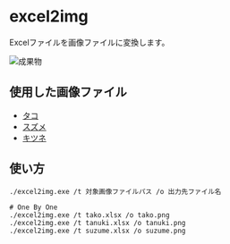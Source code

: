 # excel2img

Excelファイルを画像ファイルに変換します。  

![成果物](docs/img/fruits.gif)  

## 使用した画像ファイル

- [タコ](https://frame-illust.com/?p=13667)
- [スズメ](https://frame-illust.com/?p=13680)
- [キツネ](https://frame-illust.com/?p=9584)

## 使い方

```shell
./excel2img.exe /t 対象画像ファイルパス /o 出力先ファイル名

# One By One
./excel2img.exe /t tako.xlsx /o tako.png
./excel2img.exe /t tanuki.xlsx /o tanuki.png
./excel2img.exe /t suzume.xlsx /o suzume.png
```

